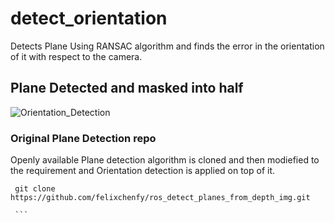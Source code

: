 # detect_orientation
 Detects Plane Using RANSAC algorithm and finds the error in the orientation of it with respect to the camera.

## Plane Detected and masked into half
![Orientation_Detection](https://user-images.githubusercontent.com/67613439/162510921-80ec6904-804f-45ea-abd2-dbf69dad140d.png)

### Original Plane Detection repo
Openly available Plane detection algorithm is cloned and then modiefied to the requirement and Orientation detection is applied on top of it.
   ```
    git clone https://github.com/felixchenfy/ros_detect_planes_from_depth_img.git
    
    ```

